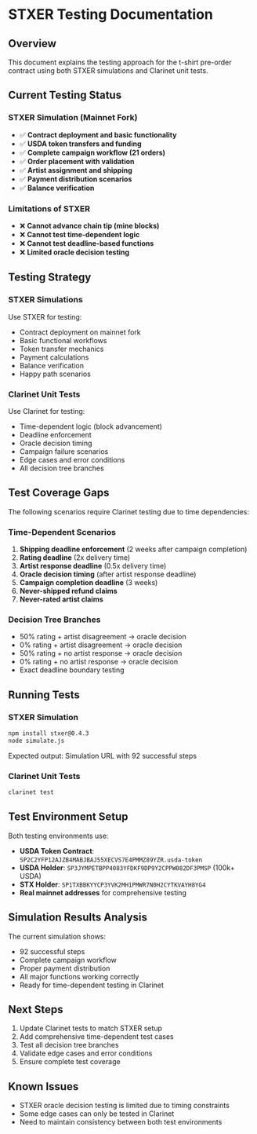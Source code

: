 # STXER Testing Documentation

## Overview

This document explains the testing approach for the t-shirt pre-order contract using both STXER simulations and Clarinet unit tests.

## Current Testing Status

### STXER Simulation (Mainnet Fork)

- ✅ **Contract deployment and basic functionality**
- ✅ **USDA token transfers and funding**
- ✅ **Complete campaign workflow (21 orders)**
- ✅ **Order placement with validation**
- ✅ **Artist assignment and shipping**
- ✅ **Payment distribution scenarios**
- ✅ **Balance verification**

### Limitations of STXER

- ❌ **Cannot advance chain tip (mine blocks)**
- ❌ **Cannot test time-dependent logic**
- ❌ **Cannot test deadline-based functions**
- ❌ **Limited oracle decision testing**

## Testing Strategy

### STXER Simulations

Use STXER for testing:

- Contract deployment on mainnet fork
- Basic functional workflows
- Token transfer mechanics
- Payment calculations
- Balance verification
- Happy path scenarios

### Clarinet Unit Tests

Use Clarinet for testing:

- Time-dependent logic (block advancement)
- Deadline enforcement
- Oracle decision timing
- Campaign failure scenarios
- Edge cases and error conditions
- All decision tree branches

## Test Coverage Gaps

The following scenarios require Clarinet testing due to time dependencies:

### Time-Dependent Scenarios

1. **Shipping deadline enforcement** (2 weeks after campaign completion)
2. **Rating deadline** (2x delivery time)
3. **Artist response deadline** (0.5x delivery time)
4. **Oracle decision timing** (after artist response deadline)
5. **Campaign completion deadline** (3 weeks)
6. **Never-shipped refund claims**
7. **Never-rated artist claims**

### Decision Tree Branches

- 50% rating + artist disagreement → oracle decision
- 0% rating + artist disagreement → oracle decision
- 50% rating + no artist response → oracle decision
- 0% rating + no artist response → oracle decision
- Exact deadline boundary testing

## Running Tests

### STXER Simulation

```bash
npm install stxer@0.4.3
node simulate.js
```

Expected output: Simulation URL with 92 successful steps

### Clarinet Unit Tests

```bash
clarinet test
```

## Test Environment Setup

Both testing environments use:

- **USDA Token Contract**: `SP2C2YFP12AJZB4MABJBAJ55XECVS7E4PMMZ89YZR.usda-token`
- **USDA Holder**: `SP3JYMPETBPP4083YFDKF9DP9Y2CPPW082DF3PMSP` (100k+ USDA)
- **STX Holder**: `SP1TXBBKYYCP3YVK2MH1PMWR7N0H2CYTKVAYH8YG4`
- **Real mainnet addresses** for comprehensive testing

## Simulation Results Analysis

The current simulation shows:

- 92 successful steps
- Complete campaign workflow
- Proper payment distribution
- All major functions working correctly
- Ready for time-dependent testing in Clarinet

## Next Steps

1. Update Clarinet tests to match STXER setup
2. Add comprehensive time-dependent test cases
3. Test all decision tree branches
4. Validate edge cases and error conditions
5. Ensure complete test coverage

## Known Issues

- STXER oracle decision testing is limited due to timing constraints
- Some edge cases can only be tested in Clarinet
- Need to maintain consistency between both test environments
